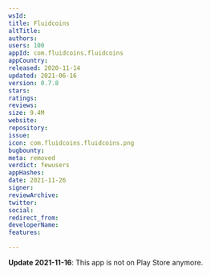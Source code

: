 ```yaml
---
wsId: 
title: Fluidcoins
altTitle: 
authors: 
users: 100
appId: com.fluidcoins.fluidcoins
appCountry: 
released: 2020-11-14
updated: 2021-06-16
version: 0.7.8
stars: 
ratings: 
reviews: 
size: 9.4M
website: 
repository: 
issue: 
icon: com.fluidcoins.fluidcoins.png
bugbounty: 
meta: removed
verdict: fewusers
appHashes: 
date: 2021-11-26
signer: 
reviewArchive: 
twitter: 
social: 
redirect_from: 
developerName: 
features: 

---
```


**Update 2021-11-16**: This app is not on Play Store anymore.
